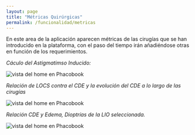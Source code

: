 ```yaml
---
layout: page
title: "Métricas Quirúrgicas"
permalink: /funcionalidad/metricas
---
```


En este area de la aplicación aparecen métricas de las cirugías que se han introducido en la plataforma, con el paso del tiempo irán añadiéndose otras en función de los requerimientos.

_Cáculo del Astigmatimso Inducido:_

![vista del home en Phacobook](https://docs.phacobook.com/assets/images/analysis/SIA.png)

_Relación de LOCS contra el CDE y la evolución del CDE a lo largo de las cirugías_

![vista del home en Phacobook](https://docs.phacobook.com/assets/images/analysis/LOCS_CDE_TOTALCDE.png)

_Relación CDE y Edema, Dioptrías de la LIO seleccionada._

![vista del home en Phacobook](https://docs.phacobook.com/assets/images/analysis/CDE_EDEMA_IOLDIOPTERS.png)
